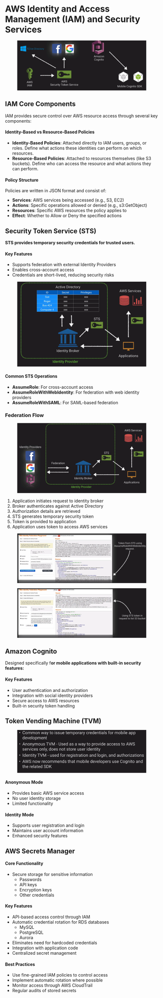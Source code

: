 # AWS Identity and Access Management (IAM) and Security Services

<figure><img src="../../../../../.gitbook/assets/image (20) (1) (1) (1) (1).png" alt=""><figcaption></figcaption></figure>

## IAM Core Components

IAM provides secure control over AWS resource access through several key components:

#### Identity-Based vs Resource-Based Policies

* **Identity-Based Policies**: Attached directly to IAM users, groups, or roles. Define what actions these identities can perform on which resources.
* **Resource-Based Policies**: Attached to resources themselves (like S3 buckets). Define who can access the resource and what actions they can perform.

#### Policy Structure

Policies are written in JSON format and consist of:

* **Services**: AWS services being accessed (e.g., S3, EC2)
* **Actions**: Specific operations allowed or denied (e.g., s3:GetObject)
* **Resources**: Specific AWS resources the policy applies to
* **Effect**: Whether to Allow or Deny the specified actions

## Security Token Service (STS)

**STS provides temporary security credentials for trusted users.**&#x20;

#### Key Features

* Supports federation with external Identity Providers
* Enables cross-account access
* Credentials are short-lived, reducing security risks

<figure><img src="../../../../../.gitbook/assets/image (22) (1) (1) (1).png" alt=""><figcaption></figcaption></figure>

#### Common STS Operations

* **AssumeRole**: For cross-account access
* **AssumeRoleWithWebIdentity**: For federation with web identity providers
* **AssumeRoleWithSAML**: For SAML-based federation

### Federation Flow



<figure><img src="../../../../../.gitbook/assets/image (23) (1) (1) (1).png" alt=""><figcaption></figcaption></figure>

1. Application initiates request to identity broker
2. Broker authenticates against Active Directory
3. Authorization details are retrieved
4. STS generates temporary security token
5. Token is provided to application
6. Application uses token to access AWS services

<figure><img src="../../../../../.gitbook/assets/image (24) (1) (1) (1).png" alt=""><figcaption></figcaption></figure>

<figure><img src="../../../../../.gitbook/assets/image (25) (1) (1) (1).png" alt=""><figcaption></figcaption></figure>

## Amazon Cognito

Designed specifically f**or mobile applications with built-in security features:**

#### Key Features

* User authentication and authorization
* Integration with social identity providers
* Secure access to AWS resources
* Built-in security token handling

## Token Vending Machine (TVM)

<figure><img src="../../../../../.gitbook/assets/image (26) (1) (1) (1).png" alt=""><figcaption></figcaption></figure>

#### Anonymous Mode

* Provides basic AWS service access
* No user identity storage
* Limited functionality

#### Identity Mode

* Supports user registration and login
* Maintains user account information
* Enhanced security features

## AWS Secrets Manager

#### Core Functionality

* Secure storage for sensitive information
  * Passwords
  * API keys
  * Encryption keys
  * Other credentials

#### Key Features

* API-based access control through IAM
* Automatic credential rotation for RDS databases
  * MySQL
  * PostgreSQL
  * Aurora
* Eliminates need for hardcoded credentials
* Integration with application code
* Centralized secret management

#### Best Practices

* Use fine-grained IAM policies to control access
* Implement automatic rotation where possible
* Monitor access through AWS CloudTrail
* Regular audits of stored secrets
